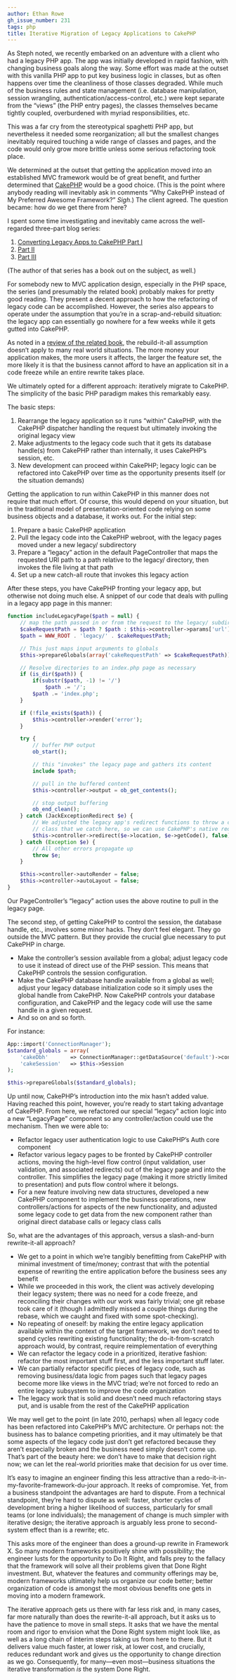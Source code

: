 ```yaml
---
author: Ethan Rowe
gh_issue_number: 231
tags: php
title: Iterative Migration of Legacy Applications to CakePHP
---
```


As Steph noted, we recently embarked on an adventure with a client who had a legacy PHP app. The app was initially developed in rapid fashion, with changing business goals along the way. Some effort was made at the outset with this vanilla PHP app to put key business logic in classes, but as often happens over time the cleanliness of those classes degraded. While much of the business rules and state management (i.e. database manipulation, session wrangling, authentication/access-control, etc.) were kept separate from the “views” (the PHP entry pages), the classes themselves became tightly coupled, overburdened with myriad responsibilities, etc.

This was a far cry from the stereotypical spaghetti PHP app, but nevertheless it needed some reorganization; all but the smallest changes inevitably required touching a wide range of classes and pages, and the code would only grow more brittle unless some serious refactoring took place.

We determined at the outset that getting the application moved into an established MVC framework would be of great benefit, and further determined that [CakePHP](https://cakephp.org) would be a good choice. (This is the point where anybody reading will inevitably ask in comments “Why CakePHP instead of My Preferred Awesome Framework?” *Sigh*.) The client agreed. The question became: how do we get there from here?

I spent some time investigating and inevitably came across the well-regarded three-part blog series:

1. [Converting Legacy Apps to CakePHP Part I](https://www.littlehart.net/atthekeyboard/2008/11/27/converting-legacy-apps-to-cakephp-part-1/)
1. [Part II](https://www.littlehart.net/atthekeyboard/2008/12/04/converting-legacy-apps-to-cakephp-part-2/)
1. [Part III](https://www.littlehart.net/atthekeyboard/2008/12/30/converting-legacy-apps-to-cakephp-part-3/)

(The author of that series has a book out on the subject, as well.)

For somebody new to MVC application design, especially in the PHP space, the series (and presumably the related book) probably makes for pretty good reading. They present a decent approach to how the refactoring of legacy code can be accomplished. However, the series also appears to operate under the assumption that you’re in a scrap-and-rebuild situation: the legacy app can essentially go nowhere for a few weeks while it gets gutted into CakePHP.

As noted in a [review of the related book](https://web.archive.org/web/20090416172040/http://www.pseudocoder.com/archives/2009/04/08/review-refactoring-legacy-applications-using-cakephp/), the rebuild-it-all assumption doesn’t apply to many real world situations. The more money your application makes, the more users it affects, the larger the feature set, the more likely it is that the business cannot afford to have an application sit in a code freeze while an entire rewrite takes place.

We ultimately opted for a different approach: iteratively migrate to CakePHP. The simplicity of the basic PHP paradigm makes this remarkably easy.

The basic steps:

1. Rearrange the legacy application so it runs “within” CakePHP, with the CakePHP dispatcher handling the request but ultimately invoking the original legacy view
1. Make adjustments to the legacy code such that it gets its database handle(s) from CakePHP rather than internally, it uses CakePHP’s session, etc.
1. New development can proceed within CakePHP; legacy logic can be refactored into CakePHP over time as the opportunity presents itself (or the situation demands)

Getting the application to run within CakePHP in this manner does not require that much effort. Of course, this would depend on your situation, but in the traditional model of presentation-oriented code relying on some business objects and a database, it works out. For the initial step:

1. Prepare a basic CakePHP application
1. Pull the legacy code into the CakePHP webroot, with the legacy pages moved under a new legacy/ subdirectory
1. Prepare a “legacy” action in the default PageController that maps the requested URI path to a path relative to the legacy/ directory, then invokes the file living at that path
1. Set up a new catch-all route that invokes this legacy action

After these steps, you have CakePHP fronting your legacy app, but otherwise not doing much else. A snippet of our code that deals with pulling in a legacy app page in this manner:

```php
function includeLegacyPage($path = null) {
	// map the path passed in or from the request to the legacy/ subdirectory
	$cakeRequestPath = $path ? $path : $this->controller->params['url']['url'];
	$path = WWW_ROOT . 'legacy/' . $cakeRequestPath;

	// This just maps input arguments to globals
	$this->prepareGlobals(array('cakeRequestPath' => $cakeRequestPath));

	// Resolve directories to an index.php page as necessary
	if (is_dir($path)) {
		if(substr($path, -1) != '/')
			$path .= '/';
		$path .= 'index.php';
	}

	if (!file_exists($path)) {
		$this->controller->render('error');
	}

	try {
		// buffer PHP output
		ob_start();

		// this "invokes" the legacy page and gathers its content
		include $path;

		// pull in the buffered content
		$this->controller->output = ob_get_contents();

		// stop output buffering
		ob_end_clean();
	} catch (JackExceptionRedirect $e) {
		// We adjusted the legacy app's redirect functions to throw a custom exception
		// class that we catch here, so we can use CakePHP's native redirection
		$this->controller->redirect($e->location, $e->getCode(), false);
	} catch (Exception $e) {
		// All other errors propagate up
		throw $e;
	}

	$this->controller->autoRender = false;
	$this->controller->autoLayout = false;
}
```

Our PageController’s “legacy” action uses the above routine to pull in the legacy page.

The second step, of getting CakePHP to control the session, the database handle, etc., involves some minor hacks. They don’t feel elegant. They go outside the MVC pattern. But they provide the crucial glue necessary to put CakePHP in charge.

- Make the controller’s session available from a global; adjust legacy code to use it instead of direct use of the PHP session. This means that CakePHP controls the session configuration.
- Make the CakePHP database handle available from a global as well; adjust your legacy database initialization code so it simply uses the global handle from CakePHP. Now CakePHP controls your database configuration, and CakePHP and the legacy code will use the same handle in a given request.
- And so on and so forth.

For instance:

```php
App::import('ConnectionManager');
$standard_globals = array(
	'cakeDbh'       => ConnectionManager::getDataSource('default')->connection,
	'cakeSession'   => $this->Session
);

$this->prepareGlobals($standard_globals);
```

Up until now, CakePHP’s introduction into the mix hasn’t added value. Having reached this point, however, you’re ready to start taking advantage of CakePHP. From here, we refactored our special “legacy” action logic into a new “LegacyPage” component so any controller/action could use the mechanism. Then we were able to:

- Refactor legacy user authentication logic to use CakePHP’s Auth core component
- Refactor various legacy pages to be fronted by CakePHP controller actions, moving the high-level flow control (input validation, user validation, and associated redirects) out of the legacy page and into the controller. This simplifies the legacy page (making it more strictly limited to presentation) and puts flow control where it belongs.
- For a new feature involving new data structures, developed a new CakePHP component to implement the business operations, new controllers/actions for aspects of the new functionality, and adjusted some legacy code to get data from the new component rather than original direct database calls or legacy class calls


So, what are the advantages of this approach, versus a slash-and-burn rewrite-it-all approach?


- We get to a point in which we’re tangibly benefitting from CakePHP with minimal investment of time/money; contrast that with the potential expense of rewriting the entire application before the business sees any benefit
- While we proceeded in this work, the client was actively developing their legacy system; there was no need for a code freeze, and reconciling their changes with our work was fairly trivial; one git rebase took care of it (though I admittedly missed a couple things during the rebase, which we caught and fixed with some spot-checking).
- No repeating of oneself: by making the entire legacy application available within the context of the target framework, we don’t need to spend cycles rewriting existing functionality; the do-it-from-scratch approach would, by contrast, require reimplementation of everything
- We can refactor the legacy code in a prioritized, iterative fashion: refactor the most important stuff first, and the less important stuff later.
- We can partially refactor specific pieces of legacy code, such as removing business/data logic from pages such that legacy pages become more like views in the MVC triad; we’re not forced to redo an entire legacy subsystem to improve the code organization
- The legacy work that is solid and doesn’t need much refactoring stays put, and is usable from the rest of the CakePHP application


We may well get to the point (in late 2010, perhaps) when all legacy code has been refactored into CakePHP’s MVC architecture. Or perhaps not: the business has to balance competing priorities, and it may ultimately be that some aspects of the legacy code just don’t get refactored because they aren’t especially broken and the business need simply doesn’t come up. That’s part of the beauty here: we don’t have to make that decision right now; we can let the real-world priorities make that decision for us over time.

It’s easy to imagine an engineer finding this less attractive than a redo-it-in-my-favorite-framework-du-jour approach. It reeks of compromise. Yet, from a business standpoint the advantages are hard to dispute. From a technical standpoint, they’re hard to dispute as well: faster, shorter cycles of development bring a higher likelihood of success, particularly for small teams (or lone individuals); the management of change is much simpler with iterative design; the iterative approach is arguably less prone to second-system effect than is a rewrite; etc.

This asks more of the engineer than does a ground-up rewrite in Framework X. So many modern frameworks positively shine with possibility; the engineer lusts for the opportunity to Do It Right, and falls prey to the fallacy that the framework will solve all their problems given that Done Right investment. But, whatever the features and community offerings may be, modern frameworks ultimately help us organize our code better; better organization of code is amongst the most obvious benefits one gets in moving into a modern framework.

The iterative approach gets us there with far less risk and, in many cases, far more naturally than does the rewrite-it-all approach, but it asks us to have the patience to move in small steps. It asks that we have the mental room and rigor to envision what the Done Right system might look like, as well as a long chain of interim steps taking us from here to there. But it delivers value much faster, at lower risk, at lower cost, and crucially, reduces redundant work and gives us the opportunity to change direction as we go. Consequently, for many—​even most—​business situations the iterative transformation *is* the system Done Right.

